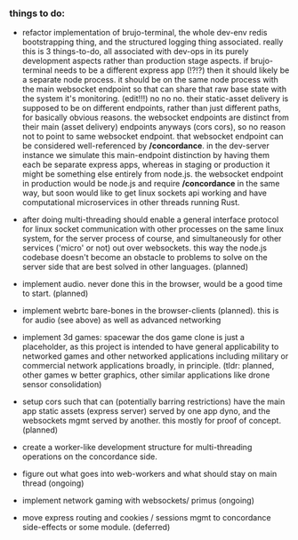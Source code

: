 


### things to do:

- refactor implementation of brujo-terminal, the whole dev-env redis bootstrapping thing, and the structured logging thing associated.  really this is 3 things-to-do, all associated with dev-ops in its purely development aspects rather than production stage aspects.  if brujo-terminal needs to be a different express app (!?!?) then it should likely be a separate node process.  it should be on the same node process with the main websocket endpoint so that can share that raw base state with the system it's monitoring. (edit!!!) no no no.  their static-asset delivery is supposed to be on different endpoints, rather than just different paths, for basically obvious reasons.  the websocket endpoints are distinct from their main (asset delivery) endpoints anyways (cors cors), so no reason not to point to same websocket endpoint.  that websocket endpoint can be considered well-referenced by **/concordance**.   in the dev-server instance we simulate this main-endpoint distinction by having them each be separate express apps, whereas in staging or production it might be something else entirely from node.js.  the websocket endpoint in production would be node.js and require **/concordance** in the same way, but soon would like to get linux sockets api working and have computational microservices in other threads running Rust.

- after doing multi-threading should enable a general interface protocol for linux socket communication with other processes on the same linux system, for the server process of course, and simultaneously for other services ('micro' or not) out over websockets.  this way the node.js codebase doesn't become an obstacle to problems to solve on the server side that are best solved in other languages. (planned)

- implement audio.  never done this in the browser, would be a good time to start. (planned)

- implement webrtc bare-bones in the browser-clients (planned).  this is for audio (see above) as well as advanced networking

- implement 3d games: spacewar the dos game clone is just a placeholder, as this project is intended to have general applicability to networked games and other networked applications including military or commercial network applications broadly, in principle.  (tldr: planned, other games w better graphics, other similar applications like drone sensor consolidation)

- setup cors such that can (potentially barring restrictions) have the main app static assets (express server) served by one app dyno, and the websockets mgmt served by another.  this mostly for proof of concept. (planned)

- create a worker-like development structure for multi-threading operations on the concordance side.

- figure out what goes into web-workers and what should stay on main thread (ongoing)

- implement network gaming with websockets/ primus (ongoing)

- move express routing and cookies / sessions mgmt to concordance side-effects or some module. (deferred)

